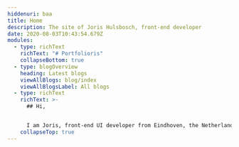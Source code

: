 ```yaml
---
hiddenuri: baa
title: Home
description: The site of Joris Hulsbosch, front-end developer
date: 2020-08-03T10:43:54.679Z
modules:
  - type: richText
    richText: "# Portfolioris"
    collapseBottom: true
  - type: blogOverview
    heading: Latest blogs
    viewAllBlogs: blog/index
    viewAllBlogsLabel: All blogs
  - type: richText
    richText: >-
      ## Hi,


      I am Joris, front-end UI developer from Eindhoven, the Netherlands. I am specialized in responsive Web design and design systems. I am a performance, Progressive Enhancement and accessibility advocate. I write clean, readable and scalable code to create beautiful online experiences for all users. Read [more about me](/about).
    collapseTop: true
---
```

